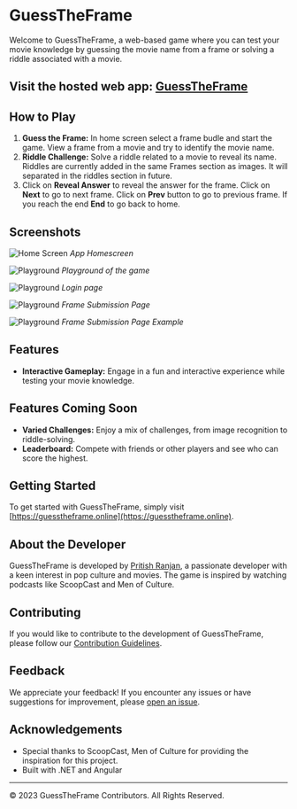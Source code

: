 # GuessTheFrame

Welcome to GuessTheFrame, a web-based game where you can test your movie knowledge by guessing the movie name from a frame or solving a riddle associated with a movie.

## Visit the hosted web app: **[GuessTheFrame](https://guesstheframe.online)**

## How to Play

1. **Guess the Frame:** In home screen select a frame budle and start the game. View a frame from a movie and try to identify the movie name.
2. **Riddle Challenge:** Solve a riddle related to a movie to reveal its name. Riddles are currently added in the same Frames section as images. It will separated in the riddles section in future.
3. Click on **Reveal Answer** to reveal the answer for the frame. Click on **Next** to go to next frame. Click on **Prev** button to go to previous frame. If you reach the end **End** to go back to home.

## Screenshots

![Home Screen](https://sonicsharedstorage.blob.core.windows.net/frames/app_screenshots/screenshot1.png)
_App Homescreen_

![Playground](https://sonicsharedstorage.blob.core.windows.net/frames/app_screenshots/screenshot2.png)
_Playground of the game_

![Playground](https://sonicsharedstorage.blob.core.windows.net/frames/app_screenshots/screenshot3.png)
_Login page_

![Playground](https://sonicsharedstorage.blob.core.windows.net/frames/app_screenshots/screenshot4.png)
_Frame Submission Page_

![Playground](https://sonicsharedstorage.blob.core.windows.net/frames/app_screenshots/screenshot5.png)
_Frame Submission Page Example_

## Features

- **Interactive Gameplay:** Engage in a fun and interactive experience while testing your movie knowledge.

## Features Coming Soon

- **Varied Challenges:** Enjoy a mix of challenges, from image recognition to riddle-solving.
- **Leaderboard:** Compete with friends or other players and see who can score the highest.

## Getting Started

To get started with GuessTheFrame, simply visit [https://guesstheframe.online](https://guesstheframe.online).

## About the Developer

GuessTheFrame is developed by [Pritish Ranjan](https://www.pritishranjan.com), a passionate developer with a keen interest in pop culture and movies. The game is inspired by watching podcasts like ScoopCast and Men of Culture.

## Contributing

If you would like to contribute to the development of GuessTheFrame, please follow our [Contribution Guidelines](CONTRIBUTING.md).

## Feedback

We appreciate your feedback! If you encounter any issues or have suggestions for improvement, please [open an issue](https://github.com/yourusername/guesstheframe/issues).

## Acknowledgements

- Special thanks to ScoopCast, Men of Culture for providing the inspiration for this project.
- Built with .NET and Angular

---

© 2023 GuessTheFrame Contributors. All Rights Reserved.
